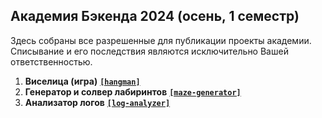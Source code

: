 ## Академия Бэкенда 2024 (осень, 1 семестр)

Здесь собраны все разрешенные для публикации проекты академии. Списывание и его последствия являются исключительно Вашей ответственностью.

1. **Виселица (игра)** [**`[hangman]`**](project1-hangman)
2. **Генератор и солвер лабиринтов** [**`[maze-generator]`**](project2-maze-generator)
3. **Анализатор логов** [**`[log-analyzer]`**](project3-log-analyzer)
